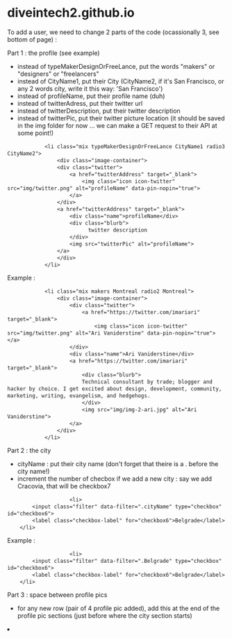 # diveintech2.github.io

To add a user, we need to change 2 parts of the code (ocassionally 3, see bottom of page) : 

Part 1 : the profile (see example)
  - instead of typeMakerDesignOrFreeLance, put the words "makers" or "designers" or "freelancers"
  - instead of CityName1, put their City (CityName2, if it's San Francisco, or any 2 words city, write it this way: 'San Francisco')
  - instead of profileName, put their profile name (duh)
  - instead of twitterAdress, put their twitter url
  - instead of twitterDescription, put their twitter description
  - instead of twitterPic, put their twitter picture location (it should be saved in the img folder for now ... we can make a GET request to their API at some point!)

<!-- profile name -->
				<li class="mix typeMakerDesignOrFreeLance CityName1 radio3 CityName2">
                    <div class="image-container">
                    <div class="twitter">
                        <a href="twitterAddress" target="_blank">
                            <img class="icon icon-twitter" src="img/twitter.png" alt="profileName" data-pin-nopin="true">
                        </a>
                    </div>
                    <a href="twitterAddress" target="_blank">
                        <div class="name">profileName</div>
                        <div class="blurb">
                              twitter description
                        </div>
                        <img src="twitterPic" alt="profileName">
                    </a>
                    </div>
                </li>

Example :

<!-- Ari Vaniderstine -->
				<li class="mix makers Montreal radio2 Montreal">
                    <div class="image-container">
                        <div class="twitter">
                            <a href="https://twitter.com/imariari" target="_blank">
                                <img class="icon icon-twitter" src="img/twitter.png" alt="Ari Vaniderstine" data-pin-nopin="true"></a>
                        </div>
                        <div class="name">Ari Vaniderstine</div>
                        <a href="https://twitter.com/imariari" target="_blank">
                            <div class="blurb">
                            Technical consultant by trade; blogger and hacker by choice. I get excited about design, development, community, marketing, writing, evangelism, and hedgehogs.                   
                            </div>
                            <img src="img/img-2-ari.jpg" alt="Ari Vaniderstine">
                        </a>
                    </div>
                </li>


                
Part 2 : the city
  - cityName : put their city name (don't forget that theire is a . before the city name!)
  - increment the number of checbox if we add a new city : say we add Cracovia, that will be checkbox7

<!-- city name -->
	        			<li>
			<input class="filter" data-filter=".cityName" type="checkbox" id="checkbox6">
			<label class="checkbox-label" for="checkbox6">Belgrade</label>
		</li>

Example :

<!-- city name -->
	        			<li>
			<input class="filter" data-filter=".Belgrade" type="checkbox" id="checkbox6">
			<label class="checkbox-label" for="checkbox6">Belgrade</label>
		</li>
		
Part 3 : space between profile pics
- for any new row (pair of 4 profile pic added), add this at the end of the profile pic sections (just before where the city section starts)

<!-- city name -->
<li class="gap"></li>


                
                

